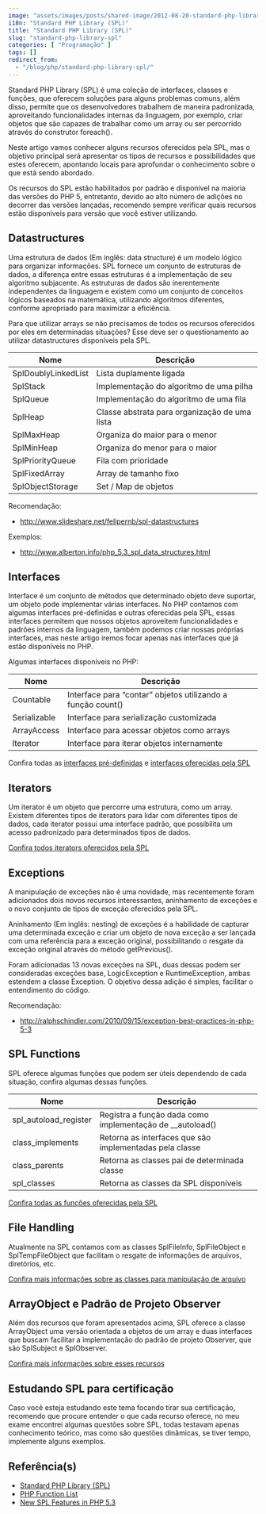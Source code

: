 ```yaml
---
image: "assets/images/posts/shared-image/2012-08-20-standard-php-library-spl.jpg"
i18n: "Standard PHP Library (SPL)"
title: "Standard PHP Library (SPL)"
slug: "standard-php-library-spl"
categories: [ "Programação" ]
tags: []
redirect_from:
  - "/blog/php/standard-php-library-spl/"
---
```

Standard PHP Library (SPL) é uma coleção de interfaces, classes e funções, que oferecem soluções para alguns problemas comuns, além disso, permite que os desenvolvedores trabalhem de maneira padronizada, aproveitando funcionalidades internas da linguagem, por exemplo, criar objetos que são capazes de trabalhar como um array ou ser percorrido através do construtor foreach().

Neste artigo vamos conhecer alguns recursos oferecidos pela SPL, mas o objetivo principal será apresentar os tipos de recursos e possibilidades que estes oferecem, apontando locais para aprofundar o conhecimento sobre o que está sendo abordado.

Os recursos do SPL estão habilitados por padrão e disponível na maioria das versões do PHP 5, entretanto, devido ao alto número de adições no decorrer das versões lançadas, recomendo sempre verificar quais recursos estão disponíveis para versão que você estiver utilizando.

## Datastructures

Uma estrutura de dados (Em inglês: data structure) é um modelo lógico para organizar informações. SPL fornece um conjunto de estruturas de dados, a diferença entre essas estruturas é a implementação de seu algoritmo subjacente. As estruturas de dados são inerentemente independentes da linguagem e existem como um conjunto de conceitos lógicos baseados na matemática, utilizando algoritmos diferentes, conforme apropriado para maximizar a eficiência.

Para que utilizar arrays se não precisamos de todos os recursos oferecidos por eles em determinadas situações? Esse deve ser o questionamento ao utilizar datastructures disponíveis pela SPL.

<div class="table-responsive">
  <table class="table table-hover">
    <thead class="thead-light">
      <tr>
        <th scope="col">Nome</th>
        <th scope="col">Descrição</th>
      </tr>
    </thead>
    <tbody>
      <tr>
        <td>SplDoublyLinkedList</td>
        <td>Lista duplamente ligada</td>
      </tr>
      <tr>
        <td>SplStack</td>
        <td>Implementação do algoritmo de uma pilha</td>
      </tr>
      <tr>
        <td>SplQueue</td>
        <td>Implementação do algoritmo de uma fila</td>
      </tr>
      <tr>
        <td>SplHeap</td>
        <td>Classe abstrata para organização de uma lista</td>
      </tr>
      <tr>
        <td>SplMaxHeap</td>
        <td>Organiza do maior para o menor</td>
      </tr>
      <tr>
        <td>SplMinHeap</td>
        <td>Organiza do menor para o maior</td>
      </tr>
      <tr>
        <td>SplPriorityQueue</td>
        <td>Fila com prioridade</td>
      </tr>
      <tr>
        <td>SplFixedArray</td>
        <td>Array de tamanho fixo</td>
      </tr>
      <tr>
        <td>SplObjectStorage</td>
        <td>Set / Map de objetos</td>
      </tr>
    </tbody>
  </table>
</div>

Recomendação:
- http://www.slideshare.net/felipernb/spl-datastructures

Exemplos:
- http://www.alberton.info/php_5.3_spl_data_structures.html

## Interfaces

Interface é um conjunto de métodos que determinado objeto deve suportar, um objeto pode implementar várias interfaces. No PHP contamos com algumas interfaces pré-definidas e outras oferecidas pela SPL, essas interfaces permitem que nossos objetos aproveitem funcionalidades e padrões internos da linguagem, também podemos criar nossas próprias interfaces, mas neste artigo iremos focar apenas nas interfaces que já estão disponíveis no PHP.

Algumas interfaces disponíveis no PHP:

<div class="table-responsive">
  <table class="table table-hover">
    <thead class="thead-light">
      <tr>
        <th scope="col">Nome</th>
        <th scope="col">Descrição</th>
      </tr>
    </thead>
    <tbody>
      <tr>
        <td>Countable</td>
        <td>Interface para “contar” objetos utilizando a função count()</td>
      </tr>
      <tr>
        <td>Serializable</td>
        <td>Interface para serialização customizada</td>
      </tr>
      <tr>
        <td>ArrayAccess</td>
        <td>Interface para acessar objetos como arrays</td>
      </tr>
      <tr>
        <td>Iterator</td>
        <td>Interface para iterar objetos internamente</td>
      </tr>
    </tbody>
  </table>
</div>

Confira todas as [interfaces pré-definidas](http://www.php.net/manual/pt_BR/reserved.interfaces.php) e [interfaces oferecidas pela SPL](http://www.php.net/manual/pt_BR/spl.interfaces.php)

## Iterators

Um iterator é um objeto que percorre uma estrutura, como um array. Existem diferentes tipos de iterators para lidar com diferentes tipos de dados, cada iterator possui uma interface padrão, que possibilita um acesso padronizado para determinados tipos de dados.

[Confira todos iterators oferecidos pela SPL](http://php.net/manual/en/spl.iterators.php)

## Exceptions

A manipulação de exceções não é uma novidade, mas recentemente foram adicionados dois novos recursos interessantes, aninhamento de exceções e o novo conjunto de tipos de exceção oferecidos pela SPL.

Aninhamento (Em inglês: nesting) de exceções é a habilidade de capturar uma determinada exceção e criar um objeto de nova exceção a ser lançada com uma referência para a exceção original, possibilitando o resgate da exceção original através do método getPrevious().

Foram adicionadas 13 novas exceções na SPL, duas dessas podem ser consideradas exceções base, LogicException e RuntimeException, ambas estendem a classe Exception. O objetivo dessa adição é simples, facilitar o entendimento do código.

Recomendação:
- http://ralphschindler.com/2010/09/15/exception-best-practices-in-php-5-3

## SPL Functions

SPL oferece algumas funções que podem ser úteis dependendo de cada situação, confira algumas dessas funções.

<div class="table-responsive">
  <table class="table table-hover">
    <thead class="thead-light">
      <tr>
        <th scope="col">Nome</th>
        <th scope="col">Descrição</th>
      </tr>
    </thead>
    <tbody>
      <tr>
        <td>spl_autoload_register</td>
        <td>Registra a função dada como implementação de __autoload()</td>
      </tr>
      <tr>
        <td>class_implements</td>
        <td>Retorna as interfaces que são implementadas pela classe</td>
      </tr>
      <tr>
        <td>class_parents</td>
        <td>Retorna as classes pai de determinada classe</td>
      </tr>
      <tr>
        <td>spl_classes</td>
        <td>Retorna as classes da SPL disponíveis</td>
      </tr>
    </tbody>
  </table>
</div>

[Confira todas as funções oferecidas pela SPL](http://www.php.net/manual/pt_BR/ref.spl.php)

## File Handling

Atualmente na SPL contamos com as classes SplFileInfo, SplFileObject e SplTempFileObject que facilitam o resgate de informações de arquivos, diretórios, etc.

[Confira mais informações sobre as classes para manipulação de arquivo](http://www.php.net/manual/pt_BR/spl.files.php)

## ArrayObject e Padrão de Projeto Observer

Além dos recursos que foram apresentados acima, SPL oferece a classe ArrayObject uma versão orientada a objetos de um array e duas interfaces que buscam facilitar a implementação do padrão de projeto Observer, que são SplSubject e SplObserver.

[Confira mais informações sobre esses recursos](http://www.php.net/manual/pt_BR/spl.misc.php)

## Estudando SPL para certificação

Caso você esteja estudando este tema focando tirar sua certificação, recomendo que procure entender o que cada recurso oferece, no meu exame encontrei algumas questões sobre SPL, todas testavam apenas conhecimento teórico, mas como são questões dinâmicas, se tiver tempo, implemente alguns exemplos.

## Referência(s)

- [Standard PHP Library (SPL)](http://php.net/manual/pt_BR/book.spl.php)
- [PHP Function List](http://www.php.net/~helly/php/ext/spl/)
- [New SPL Features in PHP 5.3](http://www.slideshare.net/tobias382/new-spl-features-in-php-53)
